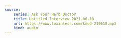 ```yaml
---
source:
    series: Ask Your Herb Doctor
    title: Untitled Interview 2021-06-18
    url: https://www.toxinless.com/kmud-210618.mp3
    kind: audio
---
```

